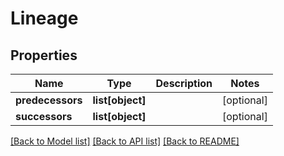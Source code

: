 # Lineage

## Properties
Name | Type | Description | Notes
------------ | ------------- | ------------- | -------------
**predecessors** | **list[object]** |  | [optional] 
**successors** | **list[object]** |  | [optional] 

[[Back to Model list]](../README.md#documentation-for-models) [[Back to API list]](../README.md#documentation-for-api-endpoints) [[Back to README]](../README.md)

